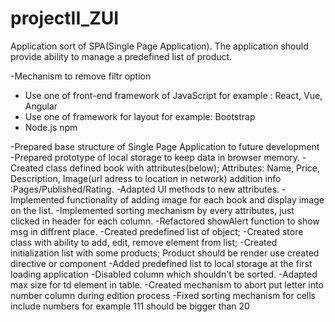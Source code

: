 # projectII_ZUI
Application sort of SPA(Single Page Application). The application should provide ability to manage a predefined list of product.

<!-- @@@@@@@@@@@@@@@@ TODO list @@@@@@@@@@@@@@@ -->
<!-- Books Task -->

<!-- List task -->

<!-- Store Task -->

<!-- UI -->
-Mechanism to remove filtr option

<!-- Technical Specifications -->
- Use one of front-end framework of JavaScript for example : React, Vue, Angular
- Use one of framework for layout  for example: Bootstrap
- Node.js npm

<!-- @@@@@@@@@@@@@@@@ DONE list @@@@@@@@@@@@@@@ -->
-Prepared base structure of Single Page Application to future development
-Prepared prototype of  local storage to keep data in browser memory.
-Created class defined book with attributes(below); 
Attributes: Name, Price, Description, Image(url adress to location in network) addition info :Pages/Published/Rating.
-Adapted UI methods to new attributes.
-Implemented functionality of adding image for each book and display image on the list.
-Implemented sorting mechanism by every attributes, just clicked in header for each column.
-Refactored showAlert function to show msg in diffrent place.
-Created predefined list of object;
-Created store class with ability to add, edit, remove element from list;
-Created initialization list with some products; Product should be render use created directive or component
-Added predefined list to local storage at the first loading application
-Disabled column  which shouldn't be sorted.
-Adapted max size for td element in table.
-Created mechanism to abort put letter into number column during edition process
-Fixed sorting mechanism for cells include numbers for example 111 should be bigger than 20


